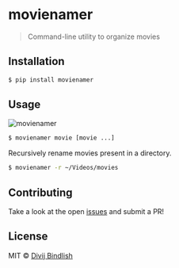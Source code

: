 # movienamer

> Command-line utility to organize movies

## Installation

```sh
$ pip install movienamer
```

## Usage

![movienamer](https://raw.githubusercontent.com/divijbindlish/movienamer/master/docs/movienamer.gif)

```sh
$ movienamer movie [movie ...]
```

Recursively rename movies present in a directory.

```sh
$ movienamer -r ~/Videos/movies
```

## Contributing

Take a look at the open 
[issues](https://github.com/divijbindlish/movienamer/issues) and submit a PR!

## License

MIT © [Divij Bindlish](http://divijbindlish.com)
